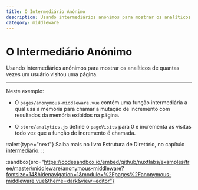 ```yaml
---
title: O Intermediário Anónimo
description: Usando intermediários anónimos para mostrar os analíticos de quantas vezes um usuário visitou uma página.
category: middleware
---
```


# O Intermediário Anónimo

Usando intermediários anónimos para mostrar os analíticos de quantas vezes um usuário visitou uma página.

---

Neste exemplo:

- O `pages/anonymous-middleware.vue` contém uma função intermediária a qual usa a memória para chamar a mutação de incremento com resultados da memória exibidos na página.

- O `store/analytics.js` define o `pageVisits` para 0 e incrementa as visitas todo vez que a função de incremento é chamada.

::alert{type="next"}
Saiba mais no livro Estrutura de Diretório, no capítulo [intermediário](/docs/directory-structure/middleware#intermediário-anónimo).
::

:sandbox{src="https://codesandbox.io/embed/github/nuxtlabs/examples/tree/master/middleware/anonymous-middleware?fontsize=14&hidenavigation=1&module=%2Fpages%2Fanonymous-middleware.vue&theme=dark&view=editor"}
